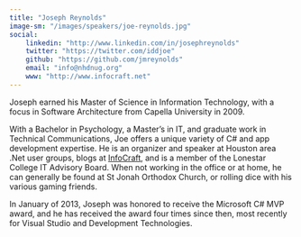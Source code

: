```yaml
---
title: "Joseph Reynolds"
image-sm: "/images/speakers/joe-reynolds.jpg"
social:
    linkedin: "http://www.linkedin.com/in/josephreynolds"
    twitter: "https://twitter.com/iddjoe"
    github: "https://github.com/jmreynolds"
    email: "info@nhdnug.org"
    www: "http://www.infocraft.net"
---
```

Joseph earned his Master of Science in Information Technology,
with a focus in Software Architecture from Capella University in 2009.

With a Bachelor in Psychology, a Master’s in IT, and graduate work in Technical Communications,
Joe offers a unique variety of C# and app development expertise. He is an organizer and speaker
at Houston area .Net user groups, blogs at [InfoCraft](http://www.infocraft.net), and is a 
member of the Lonestar College IT Advisory Board. When not working in the office or at home, he can generally be found at St Jonah
Orthodox Church, or rolling dice with his various gaming friends.
<!--more-->

In January of 2013, Joseph was honored to receive the Microsoft C# MVP award, and he has received
the award four times since then, most recently for Visual Studio and Development Technologies.